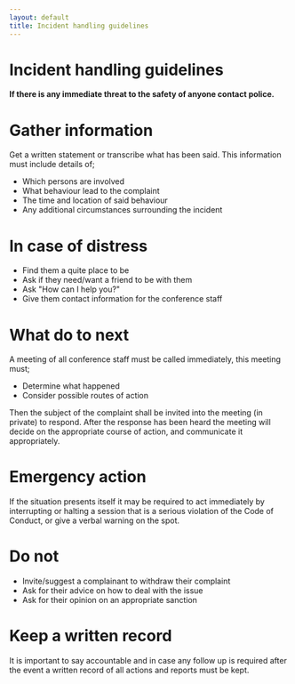 ```yaml
---
layout: default
title: Incident handling guidelines
---
```


# Incident handling guidelines

**If there is any immediate threat to the safety of anyone contact police.**

# Gather information
Get a written statement or transcribe what has been said. This information must include details of;
- Which persons are involved
- What behaviour lead to the complaint
- The time and location of said behaviour
- Any additional circumstances surrounding the incident

# In case of distress
- Find them a quite place to be
- Ask if they need/want a friend to be with them
- Ask "How can I help you?"
- Give them contact information for the conference staff

# What do to next
A meeting of all conference staff must be called immediately, this meeting must;
- Determine what happened
- Consider possible routes of action

Then the subject of the complaint shall be invited into the meeting (in private) to 
respond. After the response has been heard the meeting will decide on the appropriate
course of action, and communicate it appropriately.

# Emergency action
If the situation presents itself it may be required to act immediately by interrupting or 
halting a session that is a serious violation of the Code of Conduct, or give a verbal
warning on the spot.

# Do not
- Invite/suggest a complainant to withdraw their complaint
- Ask for their advice on how to deal with the issue
- Ask for their opinion on an appropriate sanction


# Keep a written record
It is important to say accountable and in case any follow up is required after the event 
a written record of all actions and reports must be kept.